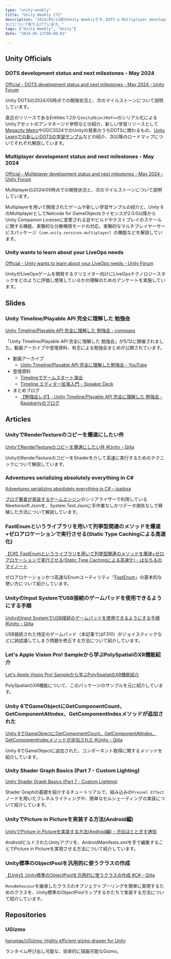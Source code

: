 ```yaml
---
type: "unity-weekly"
title: "Unity Weekly 172"
description: "2024/05/13週のUnity Weeklyです。DOTS & Multiplayer development status and next milestones、Unity Timeline/Playable API 完全に理解した 勉強会
などについて取り上げています。"
tags: ["Unity Weekly", "Unity"]
date: "2024-05-13T00:00:01"

---
```


## Unity Officials

### DOTS development status and next milestones - May 2024

[Official - DOTS development status and next milestones - May 2024 - Unity Forum](https://forum.unity.com/threads/dots-development-status-and-next-milestones-may-2024.1591548/)

Unity DOTSの2024/05時点での開発状況と、次のマイルストーンについて説明しています。

直近のリリースであるEntities 1.2から`UnityObjectRef<>`のシリアル化によるUnityアセットのアンマネージド参照などの紹介、新しい学習リソースとして[Megacity Metro](https://unity.com/demos/megacity-competitive-action-sample)やGDC2024でのUnityの発表のうちDOTSに関わるもの、[Unity Learnでの新しいDOTSの学習サンプル](https://learn.unity.com/project/basics-dots-jobs-entities)などの紹介、次以降のロードマップについてそれぞれ解説しています。

### Multiplayer development status and next milestones - May 2024

[Official - Multiplayer development status and next milestones - May 2024 - Unity Forum](https://forum.unity.com/threads/multiplayer-development-status-and-next-milestones-may-2024.1591566/)

Multiplayerの2024/05時点での開発状況と、次のマイルストーンについて説明しています。

Multiplayerを用いて開発されたゲームや新しい学習サンプルの紹介と、Unity 6のMultiplayerとしてNetcode for GameObjectsライセンスが2.0.0以降からUnity Companion Licenseに変更される旨やビルドやテストプレイのスケールに関する機能、実験的な分散権限モードの対応、実験的なマルチプレイヤーサービスパッケージ（`com.unity.services.multiplayer`）の機能などを解説しています。

### Unity wants to learn about your LiveOps needs

[Official - Unity wants to learn about your LiveOps needs - Unity Forum](https://forum.unity.com/threads/unity-wants-to-learn-about-your-liveops-needs.1590948/)

UnityがLiveOpsゲームを開発するクリエイター向けにLiveOpsテクノロジースタックをどのように評価し使用しているかの理解のためのアンケートを実施しています。

## Slides

### Unity Timeline/Playable API 完全に理解した 勉強会

[Unity Timeline/Playable API 完全に理解した 勉強会 - connpass](https://unity-fully-understood.connpass.com/event/315521/)

「Unity Timeline/Playable API 完全に理解した 勉強会」が5/12に開催されました。動画アーカイブや登壇資料、有志による勉強会まとめが公開されています。

- 動画アーカイブ
    - [Unity Timeline/Playable API 完全に理解した勉強会 - YouTube](https://www.youtube.com/watch?v=yUL8V2HSR-g)
- 登壇資料
    - [Timelineでゲームスタート演出](https://zenn.dev/dsgarage/articles/1e58181bf007ca)
    - [Timeline エディター拡張入門 - Speaker Deck](https://speakerdeck.com/yucchiy/timeline-edeitakuo-zhang-ru-men)
- まとめブログ
    - [【勉強会レポ】: Unity Timeline/Playable API 完全に理解した 勉強会 - Raspberlyのブログ](https://raspberly.hateblo.jp/entry/UnityTimelinePlayableComplete)

## Articles

### UnityでRenderTextureのコピーを爆速にしたい件

[UnityでRenderTextureのコピーを爆速にしたい件 #Unity - Qiita](https://qiita.com/ogix/items/f0d799da2ca16805acf8)

UnityのRenderTextureのコピーをShaderを介して高速に実行するためのテクニックについて解説しています。

### Adventures serializing absolutely everything in C#

[Adventures serializing absolutely everything in C# – isadora](https://isadorasophia.com/articles/serialization/)

[ブログ著者が実装するゲームエンジン](https://github.com/isadorasophia/murder)のシリアライザーで利用しているNewtonsoft.Jsonを、System.Text.Jsonに手作業なしかつデータ損失なしで移植した方法について解説しています。

### FastEnumというライブラリを用いて列挙型関連のメソッドを爆速+ゼロアロケーションで実行させる(Static Type Cachingによる高速化)

[【C#】FastEnumというライブラリを用いて列挙型関連のメソッドを爆速+ゼロアロケーションで実行させる(Static Type Cachingによる高速化) - はなちるのマイノート](https://www.hanachiru-blog.com/entry/2024/05/06/120000)

ゼロアロケーションかつ高速なEnumユーティリティ「[FastEnum](https://github.com/xin9le/FastEnum)」の基本的な使い方について紹介しています。

### UnityのInput SystemでUSB接続のゲームパッドを使用できるようにする手順

[UnityのInput SystemでUSB接続のゲームパッドを使用できるようにする手順 #Unity - Qiita](https://qiita.com/8ga3/items/fd8c2149465a054b5ec3)

USB接続された特定のゲームパッド（本記事ではF310）がジョイスティックなどに誤認識してしまう問題を修正する方法について紹介しています。

### Let's Apple Vision Pro! Sampleから学ぶPolySpatialのXR機能紹介

[Let's Apple Vision Pro! Sampleから学ぶPolySpatialのXR機能紹介](https://zenn.dev/iwaken71/articles/avp-polyspatial-sample)

PolySpatialのXR機能について、このパッケージのサンプルを元に紹介しています。

### Unity 6でGameObjectにGetComponentCount、GetComponentAtIndex、GetComponentIndexメソッドが追加された

[Unity 6でGameObjectにGetComponentCount、GetComponentAtIndex、GetComponentIndexメソッドが追加された #Unity - Qiita](https://qiita.com/RyotaMurohoshi/items/e4454e13b850395fe795)

Unity 6でGameObjectに追加された、コンポーネント取得に関するメソッドを紹介しています。

### Unity Shader Graph Basics (Part 7 - Custom Lighting)

[Unity Shader Graph Basics (Part 7 - Custom Lighting)](https://danielilett.com/2024-05-07-tut7-11-intro-to-shader-graph-part-7/)

Shader Graphの基礎を紹介するチュートリアルで、組み込みの`Fresnel Effect`ノードを用いたフレネルライティングや、簡単なセルシェーディングの実装について紹介しています。`

### UnityでPicture in Pictureを実装する方法(Android編)

[UnityでPicture in Pictureを実装する方法(Android編) - 渋谷ほととぎす通信](https://shibuya24.info/entry/unity-pip-android)

AndroidビルドされたUnityアプリを、AndroidManifests.xmlを手で編集することでPicture in Pictureを実現させる方法について紹介しています。

### Unity標準のObjectPoolを汎用的に使うクラスの作成

[【Unity】Unity標準のObjectPoolを汎用的に使うクラスの作成 #C# - Qiita](https://qiita.com/KeichiMizutani/items/ca46a40de02e87b3d8a8)

`MonoBehaviour`を継承したクラスのオブジェクトプーリングを簡単に実現するためのクラスを、Unity標準のObjectPoolラップするかたちで実装する方法について紹介しています。

## Repositories

### UGizmo

[harumas/UGizmo: Highly efficient gizmo drawer for Unity](https://github.com/harumas/UGizmo)

ランタイム呼び出し可能な、効率的に描画可能なGizmo。
